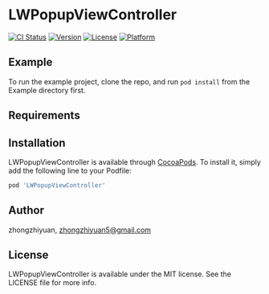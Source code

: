 # LWPopupViewController

[![CI Status](https://img.shields.io/travis/zhongzhiyuan/LWPopupViewController.svg?style=flat)](https://travis-ci.org/zhongzhiyuan/LWPopupViewController)
[![Version](https://img.shields.io/cocoapods/v/LWPopupViewController.svg?style=flat)](https://cocoapods.org/pods/LWPopupViewController)
[![License](https://img.shields.io/cocoapods/l/LWPopupViewController.svg?style=flat)](https://cocoapods.org/pods/LWPopupViewController)
[![Platform](https://img.shields.io/cocoapods/p/LWPopupViewController.svg?style=flat)](https://cocoapods.org/pods/LWPopupViewController)

## Example

To run the example project, clone the repo, and run `pod install` from the Example directory first.

## Requirements

## Installation

LWPopupViewController is available through [CocoaPods](https://cocoapods.org). To install
it, simply add the following line to your Podfile:

```ruby
pod 'LWPopupViewController'
```

## Author

zhongzhiyuan, zhongzhiyuan5@gmail.com

## License

LWPopupViewController is available under the MIT license. See the LICENSE file for more info.
